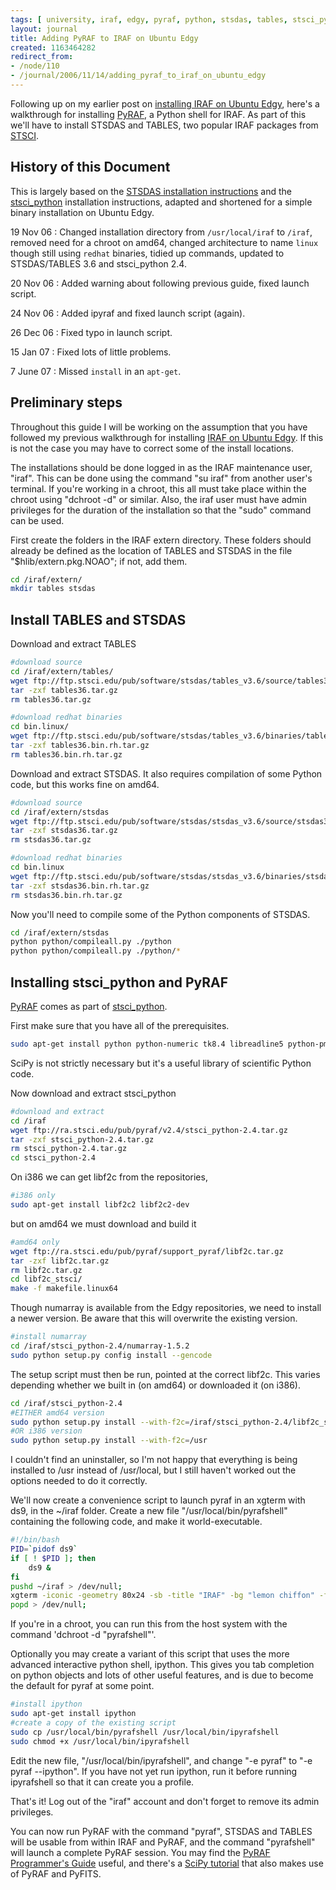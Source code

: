 ```yaml
---
tags: [ university, iraf, edgy, pyraf, python, stsdas, tables, stsci_python ]
layout: journal
title: Adding PyRAF to IRAF on Ubuntu Edgy
created: 1163464282
redirect_from:
- /node/110
- /journal/2006/11/14/adding_pyraf_to_iraf_on_ubuntu_edgy
---
```

Following up on my earlier post on [installing IRAF on Ubuntu
Edgy](/journal/2006-05-11/install_iraf_on_ubuntu_edgy_amd64), here's a
walkthrough for installing
[PyRAF](http://www.stsci.edu/resources/software_hardware/pyraf), a Python shell
for IRAF. As part of this we'll have to install STSDAS and TABLES, two popular
IRAF packages from [STSCI](http://www.stsci.edu/resources/software_hardware).
<!--break-->

## History of this Document

This is largely based on the [STSDAS installation
instructions](http://www.stsci.edu/resources/software_hardware/stsdas/install)
and the
[stsci_python](http://www.stsci.edu/resources/software_hardware/pyraf/stsci_python/Installation)
installation instructions, adapted and shortened for a simple binary
installation on Ubuntu Edgy.

19 Nov 06
: Changed installation directory from `/usr/local/iraf` to `/iraf`, removed
  need for a chroot on amd64, changed architecture to name `linux` though
  still using `redhat` binaries, tidied up commands, updated to STSDAS/TABLES
  3.6 and stsci_python 2.4.

20 Nov 06
: Added warning about following previous guide, fixed launch script.

24 Nov 06
: Added ipyraf and fixed launch script (again).

26 Dec 06
: Fixed typo in launch script.

15 Jan 07
: Fixed lots of little problems.

7 June 07
: Missed `install` in an `apt-get`.

## Preliminary steps

Throughout this guide I will be working on the assumption that you have followed
my previous walkthrough for installing [IRAF on Ubuntu
Edgy](/journal/2006-05-11/install_iraf_on_ubuntu_edgy_amd64). If this is not the
case you may have to correct some of the install locations.

The installations should be done logged in as the IRAF maintenance user, "iraf".
This can be done using the command "su iraf" from another user's terminal. If
you're working in a chroot, this all must take place within the chroot using
"dchroot -d" or similar. Also, the iraf user must have admin privileges for the
duration of the installation so that the "sudo" command can be used.

First create the folders in the IRAF extern directory. These folders should
already be defined as the location of TABLES and STSDAS in the file
"$hlib/extern.pkg.NOAO"; if not, add them.

```bash
cd /iraf/extern/
mkdir tables stsdas
```

## Install TABLES and STSDAS

Download and extract TABLES

```bash
#download source
cd /iraf/extern/tables/
wget ftp://ftp.stsci.edu/pub/software/stsdas/tables_v3.6/source/tables36.tar.gz
tar -zxf tables36.tar.gz
rm tables36.tar.gz

#download redhat binaries
cd bin.linux/
wget ftp://ftp.stsci.edu/pub/software/stsdas/tables_v3.6/binaries/tables36.bin.rh.tar.gz
tar -zxf tables36.bin.rh.tar.gz
rm tables36.bin.rh.tar.gz
```

Download and extract STSDAS. It also requires compilation of some Python code, but this works fine on amd64.

```bash
#download source
cd /iraf/extern/stsdas
wget ftp://ftp.stsci.edu/pub/software/stsdas/stsdas_v3.6/source/stsdas36.tar.gz
tar -zxf stsdas36.tar.gz
rm stsdas36.tar.gz

#download redhat binaries
cd bin.linux
wget ftp://ftp.stsci.edu/pub/software/stsdas/stsdas_v3.6/binaries/stsdas36.bin.rh.tar.gz
tar -zxf stsdas36.bin.rh.tar.gz
rm stsdas36.bin.rh.tar.gz
```

Now you'll need to compile some of the Python components of STSDAS.

```bash
cd /iraf/extern/stsdas
python python/compileall.py ./python
python python/compileall.py ./python/*
```

## Installing stsci_python and PyRAF

[PyRAF](http://www.stsci.edu/resources/software_hardware/pyraf) comes as part of
[stsci_python](http://www.stsci.edu/resources/software_hardware/pyraf/stsci_python/current/download).

First make sure that you have all of the prerequisites.

```bash
sudo apt-get install python python-numeric tk8.4 libreadline5 python-pmw python-dev python2.4-scipy
```

SciPy is not strictly necessary but it's a useful library of scientific Python code.

Now download and extract stsci_python

```bash
#download and extract
cd /iraf
wget ftp://ra.stsci.edu/pub/pyraf/v2.4/stsci_python-2.4.tar.gz
tar -zxf stsci_python-2.4.tar.gz
rm stsci_python-2.4.tar.gz
cd stsci_python-2.4
```

On i386 we can get libf2c from the repositories,

```bash
#i386 only
sudo apt-get install libf2c2 libf2c2-dev
```

but on amd64 we must download and build it

```bash
#amd64 only
wget ftp://ra.stsci.edu/pub/pyraf/support_pyraf/libf2c.tar.gz
tar -zxf libf2c.tar.gz
rm libf2c.tar.gz
cd libf2c_stsci/
make -f makefile.linux64
```

Though numarray is available from the Edgy repositories, we need to install a
newer version. Be aware that this will overwrite the existing version.

```bash
#install numarray
cd /iraf/stsci_python-2.4/numarray-1.5.2
sudo python setup.py config install --gencode
```

The setup script must then be run, pointed at the correct libf2c. This varies
depending whether we built in (on amd64) or downloaded it (on i386).

```bash
cd /iraf/stsci_python-2.4
#EITHER amd64 version
sudo python setup.py install --with-f2c=/iraf/stsci_python-2.4/libf2c_stsci/
#OR i386 version
sudo python setup.py install --with-f2c=/usr
```

I couldn't find an uninstaller, so I'm not happy that everything is being
installed to /usr instead of /usr/local, but I still haven't worked out the
options needed to do it correctly.

We'll now create a convenience script to launch pyraf in an xgterm with ds9, in
the ~/iraf folder. Create a new file "/usr/local/bin/pyrafshell" containing the
following code, and make it world-executable.

```bash
#!/bin/bash
PID=`pidof ds9`
if [ ! $PID ]; then
    ds9 &
fi
pushd ~/iraf > /dev/null;
xgterm -iconic -geometry 80x24 -sb -title "IRAF" -bg "lemon chiffon" -fg "black" -e pyraf &
popd > /dev/null;
```

If you're in a chroot, you can run this from the host system with the command
'dchroot -d "pyrafshell"'.

Optionally you may create a variant of this script that uses the more advanced
interactive python shell, ipython. This gives you tab completion on python
objects and lots of other useful features, and is due to become the default for
pyraf at some point.

```bash
#install ipython
sudo apt-get install ipython
#create a copy of the existing script
sudo cp /usr/local/bin/pyrafshell /usr/local/bin/ipyrafshell
sudo chmod +x /usr/local/bin/ipyrafshell
```

Edit the new file, "/usr/local/bin/ipyrafshell", and change "-e pyraf" to "-e
pyraf --ipython". If you have not yet run ipython, run it before running
ipyrafshell so that it can create you a profile.

That's it! Log out of the "iraf" account and don't forget to remove its admin
privileges.

You can now run PyRAF with the command "pyraf", STSDAS and TABLES will be usable
from within IRAF and PyRAF, and the command "pyrafshell" will launch a complete
PyRAF session. You may find the [PyRAF Programmer's
Guide](http://stsdas.stsci.edu/pyraf/doc/pyraf_guide) useful, and there's a
[SciPy tutorial](http://www.scipy.org/wikis/topical_software/Tutorial) that also
makes use of PyRAF and PyFITS.
